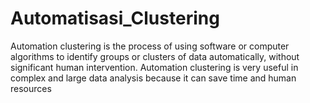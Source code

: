 # Automatisasi_Clustering

Automation clustering is the process of using software or computer algorithms to identify groups or clusters of data automatically, without significant human intervention. Automation clustering is very useful in complex and large data analysis because it can save time and human resources
